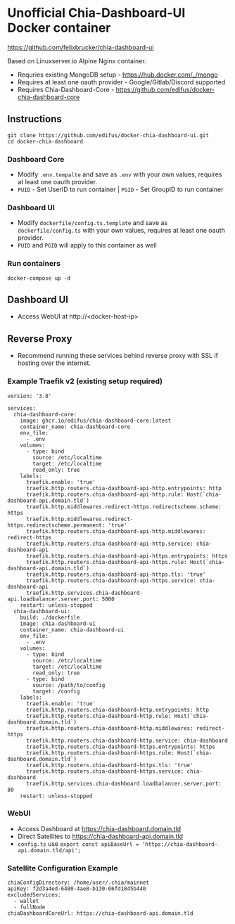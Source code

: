 # Unofficial Chia-Dashboard-UI Docker container

https://github.com/felixbrucker/chia-dashboard-ui

Based on Linuxserver.io Alpine Nginx container. 
* Requries existing MongoDB setup - https://hub.docker.com/_/mongo
* Requires at least one oauth provider - Google/Gitlab/Discord supported
* Requires Chia-Dashboard-Core - https://github.com/edifus/docker-chia-dashboard-core 


## Instructions

```
git clone https://github.com/edifus/docker-chia-dashboard-ui.git
cd docker-chia-dashboard
````

### Dashboard Core

* Modify `.env.tempalte` and save as `.env` with your own values, requires at least one oauth provider.
* `PUID` - Set UserID to run container | `PGID` - Set GroupID to run container

### Dashboard UI

* Modify `dockerfile/config.ts.template` and save as `dockerfile/config.ts` with your own values, requires at least one oauth provider.
* `PUID` and `PGID` will apply to this container as well

### Run containers

```
docker-compose up -d
```

## Dashboard UI

* Access WebUI at http://\<docker-host-ip\>


## Reverse Proxy

* Recommend running these services behind reverse proxy with SSL if hosting over the internet.

### Example Traefik v2 (existing setup required)

```
version: '3.8'

services:
  chia-dashboard-core:
    image: ghcr.io/edifus/chia-dashboard-core:latest
    container_name: chia-dashboard-core
    env_file:
      - .env
    volumes:
      - type: bind
        source: /etc/localtime
        target: /etc/localtime
        read_only: true
    labels:
      traefik.enable: 'true'
      traefik.http.routers.chia-dashboard-api-http.entrypoints: http
      traefik.http.routers.chia-dashboard-api-http.rule: Host(`chia-dashboard-api.domain.tld`)
      traefik.http.middlewares.redirect-https.redirectscheme.scheme: https
      traefik.http.middlewares.redirect-https.redirectscheme.permanent: 'true'
      traefik.http.routers.chia-dashboard-api-http.middlewares: redirect-https
      traefik.http.routers.chia-dashboard-api-http.service: chia-dashboard-api
      traefik.http.routers.chia-dashboard-api-https.entrypoints: https
      traefik.http.routers.chia-dashboard-api-https.rule: Host(`chia-dashboard-api.domain.tld`)
      traefik.http.routers.chia-dashboard-api-https.tls: 'true'
      traefik.http.routers.chia-dashboard-api-https.service: chia-dashboard-api
      traefik.http.services.chia-dashboard-api.loadbalancer.server.port: 5000
    restart: unless-stopped
  chia-dashboard-ui:
    build: ./dockerfile
    image: chia-dashboard-ui
    container_name: chia-dashboard-ui
    env_file:
      - .env
    volumes:
      - type: bind
        source: /etc/localtime
        target: /etc/localtime
        read_only: true
      - type: bind
        source: /path/to/config
        target: /config
    labels:
      traefik.enable: 'true'
      traefik.http.routers.chia-dashboard-http.entrypoints: http
      traefik.http.routers.chia-dashboard-http.rule: Host(`chia-dashboard.domain.tld`)
      traefik.http.routers.chia-dashboard-http.middlewares: redirect-https
      traefik.http.routers.chia-dashboard-http.service: chia-dashboard
      traefik.http.routers.chia-dashboard-https.entrypoints: https
      traefik.http.routers.chia-dashboard-https.rule: Host(`chia-dashboard.domain.tld`)
      traefik.http.routers.chia-dashboard-https.tls: 'true'
      traefik.http.routers.chia-dashboard-https.service: chia-dashboard
      traefik.http.services.chia-dashboard.loadbalancer.server.port: 80
    restart: unless-stopped
```

### WebUI

* Access Dashboard at https://chia-dashboard.domain.tld
* Direct Satellites to https://chia-dashboard-api.domain.tld
* `config.ts` use `export const apiBaseUrl = 'https://chia-dashboard-api.domain.tld/api';`

### Satellite Configuration Example

```
chiaConfigDirectory: /home/user/.chia/mainnet
apiKey: f2d3a4ed-6480-4ae8-b130-06fd1845b440
excludedServices:
  - wallet
  - fullNode
chiaDashboardCoreUrl: https://chia-dashboard-api.domain.tld
```
